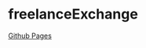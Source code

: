 # freelanceExchange
[Github Pages](https://dasdias.github.io/freelanceExchange/ "Посмотреть страницу")
